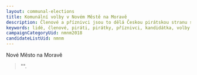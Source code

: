 ```yaml
---
layout: communal-elections
title: Komunální volby v Novém Městě na Moravě
description: Členové a příznivci jsou to dělá Českou pirátskou stranu silnou. Seznamte se Piráty na Vysočině.
keywords: lidé, členové, piráti, pirátky, příznivci, kandidátka, volby
campaignCategoryUid: nmnm2018
candidateListUid: nmnm
---
```


Nové Město na Moravě

> "".

